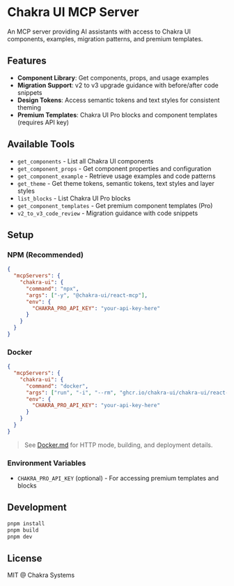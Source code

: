 # Chakra UI MCP Server

An MCP server providing AI assistants with access to Chakra UI components,
examples, migration patterns, and premium templates.

## Features

- **Component Library**: Get components, props, and usage examples
- **Migration Support**: v2 to v3 upgrade guidance with before/after code
  snippets
- **Design Tokens**: Access semantic tokens and text styles for consistent
  theming
- **Premium Templates**: Chakra UI Pro blocks and component templates (requires
  API key)

## Available Tools

- `get_components` - List all Chakra UI components
- `get_component_props` - Get component properties and configuration
- `get_component_example` - Retrieve usage examples and code patterns
- `get_theme` - Get theme tokens, semantic tokens, text styles and layer styles
- `list_blocks` - List Chakra UI Pro blocks
- `get_component_templates` - Get premium component templates (Pro)
- `v2_to_v3_code_review` - Migration guidance with code snippets

## Setup

### NPM (Recommended)

```json
{
  "mcpServers": {
    "chakra-ui": {
      "command": "npx",
      "args": ["-y", "@chakra-ui/react-mcp"],
      "env": {
        "CHAKRA_PRO_API_KEY": "your-api-key-here"
      }
    }
  }
}
```

### Docker

```json
{
  "mcpServers": {
    "chakra-ui": {
      "command": "docker",
      "args": ["run", "-i", "--rm", "ghcr.io/chakra-ui/chakra-ui/react-mcp"],
      "env": {
        "CHAKRA_PRO_API_KEY": "your-api-key-here"
      }
    }
  }
}
```

> See [Docker.md](./Docker.md) for HTTP mode, building, and deployment details.

### Environment Variables

- `CHAKRA_PRO_API_KEY` (optional) - For accessing premium templates and blocks

## Development

```bash
pnpm install
pnpm build
pnpm dev
```

## License

MIT @ Chakra Systems
